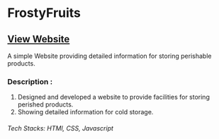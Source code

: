 # FrostyFruits
## [View Website](https://richa-bharti.github.io/FrostyFruits/)

A simple Website providing detailed information for storing perishable products.

### Description :
1. Designed and developed a website to provide facilities for storing perished products.
2. Showing detailed information for cold storage.

###### Tech Stacks: HTMl, CSS, Javascript

